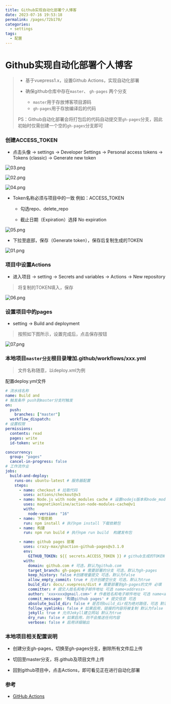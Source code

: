 ```yaml
---
title: Github实现自动化部署个人博客
date: 2023-07-16 19:53:18
permalink: /pages/72b170/
categories:
  - settings
tags:
  - 配置
---
```


# Github实现自动化部署个人博客

> - 基于vuepress1.x，设置Github Actions，实现自动化部署
>
> - 确保github仓库中存在`master`、 `gh-pages` 两个分支
>   + `master`用于存放博客项目源码
>   + `gh-pages`用于存放编译后的代码
>
> PS：Github自动化部署会将打包后的代码自动提交至`gh-pages`分支，因此初始时仅需创建一个空的`gh-pages`分支即可


### 创建ACCESS_TOKEN

- 点击头像 -> settings -> Developer Settings -> Personal access tokens -> Tokens (classic) -> Generate new token

![03.png](/soyof/images/githubActions/03.png)

![02.png](/soyof/images/githubActions/02.png)

![04.png](/soyof/images/githubActions/04.png)

- Token名称必须与项目中的一致 例如：ACCESS_TOKEN

  + 勾选repo、delete_repo

  + 截止日期（Expiration）选择 No expiration

![05.png](/soyof/images/githubActions/05.png)

- 下拉至底部，保存（Generate token），保存后复制生成的TOKEN

![01.png](/soyof/images/githubActions/01.png)

### 项目中设置Actions

- 进入项目 -> setting -> Secrets and variables -> Actions -> New repository 

> 将复制的TOKEN填入，保存

![06.png](/soyof/images/githubActions/06.png)


### 设置项目中的pages

- setting -> Build and deployment

> 按照如下图所示，设置完成后，点击保存按钮

![07.png](/soyof/images/githubActions/07.png)


### 本地项目`master分支`根目录增加.github/workflows/xxx.yml

> 文件名称随意，以deploy.xml为例

配置deploy.yml文件

```yaml
# 流水线名称
name: Build and 
# 触发条件 push到master分支时触发
on:
  push:
    branches: ["master"]
  workflow_dispatch:
# 设置权限
permissions: 
  contents: read
  pages: write
  id-token: write

concurrency:
  group: "pages"
  cancel-in-progress: false
# 工作流作业
jobs:
  build-and-deploy:
    runs-on: ubuntu-latest # 服务器配置
    steps:
      - name: checkout # 拉取代码
        uses: actions/checkout@v3
      - name: Node.js with node_modules cache # 设置nodejs版本和node_modules缓存
        uses: magnetikonline/action-node-modules-cache@v1
        with:
          node-version: "16"
      - name: 下载依赖
        run: npm install # 执行npm install 下载依赖包
      - name: 构建
        run: npm run build # 执行npm run build  构建发布包

      - name: github pages 部署
        uses: crazy-max/ghaction-github-pages@v3.1.0
        env:
          GITHUB_TOKEN: ${{ secrets.ACCESS_TOKEN }} # github生成的TOKEN  ACCESS_TOKEN为生成的TOKEN名称
        with:
          domain: github.com # 可选，默认为github.com 
          target_branch: gh-pages # 需要部署的分支 可选，默认为gh-pages
          keep_history: false #创建增量提交 可选，默认为false
          allow_empty_commit: true # 允许创建空分支 可选，默认为true
          build_dir: docs/.vuepress/dist # 需要部署到gh-pages的文件 必填
          committer: # 提交人姓名和电子邮件地址 可选 name<address>
          author: 'xxx<xxx@gmail.com>' # 作者姓名和电子邮件地址 可选 name<address>
          commit_message: '构建github pages' # 提交信息 可选
          absolute_build_dir: false # 是否将build_dir视为绝对路径，可选 默认为false
          follow_symlinks: false # 如果启用，链接的内容将被复制 默认为false
          jekyll: true # 允许Jekyll建立网站 默认为true
          dry_run: false # 如果启用，则不会推送任何内容
          verbose: false # 启用详细输出
```

### 本地项目相关配置说明

- 创建分支gh-pages，切换至gh-pages分支，删除所有文件后上传

- 切回至master分支，将.github及项目文件上传

- 回到github项目中，点击Actions，即可看见正在进行自动化部署


### 参考

- [GitHub Actions](https://docs.github.com/zh/actions)

